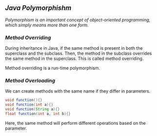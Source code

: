 ## _Java Polymorphishm_

_Polymorphism is an important concept of object-oriented programming, which simply means more than one form._


### _Method Overriding_
During inheritance in Java, if the same method is present in both the superclass and the subclass. Then, the method in the subclass overrides the same method in the superclass. This is called method overriding.

Method overriding is a run-time polymorphism.

### _Method Overloading_
We can create methods with the same name if they differ in parameters. 
```java
void function(){}
void function(int a){}
void function(String a){}
float function(int a, int b){}
```
Here, the same method will perform different operations based on the parameter.